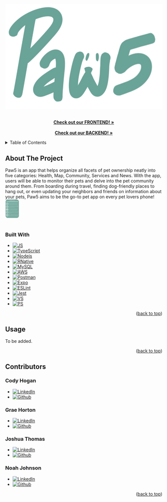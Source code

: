 <div id="top"></div>
<div align="center">
  <a href="https://github.com/Paw5" height="60" width="45">
    <img src="assets/Paw5Logo.png" alt="Logo">
  </a>
  
  <p align="center">
    <br />
    <a href="https://github.com/Paw5/frontend"><strong>Check out our FRONTEND! »</strong></a>
    <br />
    <br />
    <a href="https://github.com/Paw5/backend"><strong>Check out our BACKEND! »</strong></a>
  </p>
</div>

<details>
  <summary>Table of Contents</summary>
  <ol>
    <li>
      <a href="#about-the-project">About The Project</a>
      <ul>
        <li><a href="#tools">Tools</a></li>
      </ul>
    </li>
    <li><a href="#usage">Usage and Installation</a></li>
    <li><a href="#contributors">Contributors</a></li>
  </ol>
</details>

## About The Project
Paw5 is an app that helps organize all facets of pet ownership neatly into five categories: Health, Map, Community, Services and News. With the app, users will be able to monitor their pets and delve into the pet community around them. From boarding during travel, finding dog-friendly places to hang out, or even updating your neighbors and friends on information about your pets, Paw5 aims to be the go-to pet app on every pet lovers phone!
<img src="assets/paw5features.png" alt="Features" height="60" width="45">
<br />
<br />
### Built With
* [![JS]][JSurl]
* [![TypeScript]][TSurl]
* [![Nodejs]][Nodejsurl]
* [![RNative]][RNurl]
* [![MySQL]][MySQLurl]
* [![AWS]][AWSurl]
* [![Postman]][Postmanurl]
* [![Expo]][Expourl]
* [![ESLint]][ESurl]
* [![Jest]][Jesturl]
* [![VS]][VSurl]
* [![PS]][PSurl]

<p align="right">(<a href="#top">back to top</a>)</p>

## Usage
To be added.
<br />

<p align="right">(<a href="#top">back to top</a>)</p>

## Contributors

### Cody Hogan 
* [![LinkedIn]][LinkedInCody]
* [![Github]][GithubCody]

### Grae Horton 
* [![LinkedIn]][LinkedInGrae]
* [![Github]][GithubGrae]

### Joshua Thomas
* [![LinkedIn]][LinkedInJosh]
* [![Github]][GithubJosh]

### Noah Johnson
* [![LinkedIn]][LinkedInNoah]
* [![Github]][GithubNoah]

<p align="right">(<a href="#top">back to top</a>)</p>

[LinkedIn]: https://img.shields.io/badge/LinkedIn-0077B5?style=for-the-badge&logo=linkedin&logoColor=white
[Github]: https://img.shields.io/badge/GitHub-100000?style=for-the-badge&logo=github&logoColor=white
[LinkedInCody]: https://www.linkedin.com/in/codyqhogan/
[GithubCody]: https://github.com/codyqhogan
[LinkedInGrae]: https://www.linkedin.com/in/graehorton/
[GithubGrae]: https://github.com/kgh0054
[LinkedInNoah]: https://www.linkedin.com/in/noah-johnson-786455167/
[GithubNoah]: https://github.com/johnsnoa
[LinkedInJosh]: https://www.linkedin.com/in/joshuamathewthomas/
[GithubJosh]: https://github.com/KaptainJosh
[JS]: https://img.shields.io/badge/JavaScript-323330?style=for-the-badge&logo=javascript&logoColor=F7DF1E
[JSurl]: https://www.javascript.com/
[PS]: https://img.shields.io/badge/Adobe%20Photoshop-31A8FF?style=for-the-badge&logo=Adobe%20Photoshop&logoColor=black
[PSurl]: https://www.adobe.com/products/photoshop/landpa.html?sdid=KKQIN&mv=search&kw=photoshop&ef_id=Cj0KCQjwuaiXBhCCARIsAKZLt3kAIUDI8pHVI7aOMDhje43QN6h3HbJVwG3crWMH70Ihh7zIBdWU8lEaAtz_EALw_wcB:G:s&s_kwcid=AL!3085!3!522504775617!e!!g!!photoshop!1712238394!67643541820&gclid=Cj0KCQjwuaiXBhCCARIsAKZLt3kAIUDI8pHVI7aOMDhje43QN6h3HbJVwG3crWMH70Ihh7zIBdWU8lEaAtz_EALw_wcB
[VS]: https://img.shields.io/badge/Visual_Studio_Code-0078D4?style=for-the-badge&logo=visual%20studio%20code&logoColor=white
[VSurl]: https://code.visualstudio.com/
[RNative]: https://img.shields.io/badge/React_Native-20232A?style=for-the-badge&logo=react&logoColor=61DAFB
[RNurl]: https://reactnative.dev/
[AWS]: https://img.shields.io/badge/Amazon_AWS-232F3E?style=for-the-badge&logo=amazon-aws&logoColor=white
[AWSurl]: https://aws.amazon.com/
[Jest]: https://img.shields.io/badge/Jest-323330?style=for-the-badge&logo=Jest&logoColor=white
[Jesturl]: https://jestjs.io/
[Nodejs]: https://img.shields.io/badge/Node.js-43853D?style=for-the-badge&logo=node.js&logoColor=white
[Nodejsurl]: https://nodejs.org/en/
[MySQL]: https://img.shields.io/badge/MySQL-005C84?style=for-the-badge&logo=mysql&logoColor=white
[MySQLurl]: https://www.mysql.com/
[ESLint]: https://img.shields.io/badge/eslint-3A33D1?style=for-the-badge&logo=eslint&logoColor=white
[ESurl]: https://eslint.org/
[TypeScript]: https://img.shields.io/badge/TypeScript-007ACC?style=for-the-badge&logo=typescript&logoColor=white
[TSurl]: https://www.typescriptlang.org/
[Expo]: https://img.shields.io/badge/expo-1C1E24?style=for-the-badge&logo=expo&logoColor=#D04A37
[Expourl]: https://expo.dev/client
[Postman]: https://img.shields.io/badge/Postman-FF6C37?style=for-the-badge&logo=postman&logoColor=white
[Postmanurl]: https://www.postman.com/
